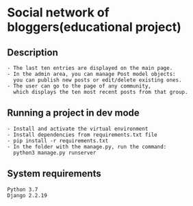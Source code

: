 # Social network of bloggers(educational project)
## Description
```
- The last ten entries are displayed on the main page.
- In the admin area, you can manage Post model objects:
  you can publish new posts or edit/delete existing ones.
- The user can go to the page of any community,
  which displays the ten most recent posts from that group.
```
## Running a project in dev mode
```
- Install and activate the virtual environment
- Install dependencies from requirements.txt file
- pip install -r requirements.txt
- In the folder with the manage.py, run the command:
  python3 manage.py runserver
```
## System requirements
```
Python 3.7
Django 2.2.19
```

